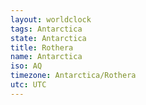 ```yaml
---
layout: worldclock
tags: Antarctica
state: Antarctica
title: Rothera
name: Antarctica
iso: AQ
timezone: Antarctica/Rothera
utc: UTC
---
```


